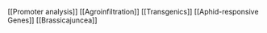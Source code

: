 [[Promoter analysis]]
[[Agroinfiltration]]
[[Transgenics]]
[[Aphid-responsive Genes]]
[[Brassicajuncea]]

